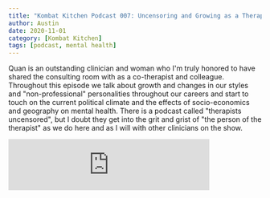 ```yaml
---
title: "Kombat Kitchen Podcast 007: Uncensoring and Growing as a Therapist"
author: Austin
date: 2020-11-01
category: [Kombat Kitchen]
tags: [podcast, mental health]
---
```


Quan is an outstanding clinician and woman who I'm truly honored to have shared the consulting room with as a co-therapist and colleague. Throughout this episode we talk about growth and changes in our styles and "non-professional" personalities throughout our careers and start to touch on the current political climate and the effects of socio-economics and geography on mental health. There is a podcast called "therapists uncensored", but I doubt they get into the grit and grist of "the person of the therapist" as we do here and as I will with other clinicians on the show.

<iframe src="https://anchor.fm/kombatkitchen/embed/episodes/Uncensoring-and-Growing-as-a-Therapist--Episode-007-ep3jdn" height="102px" width="400px" frameborder="0" scrolling="no"></iframe>
